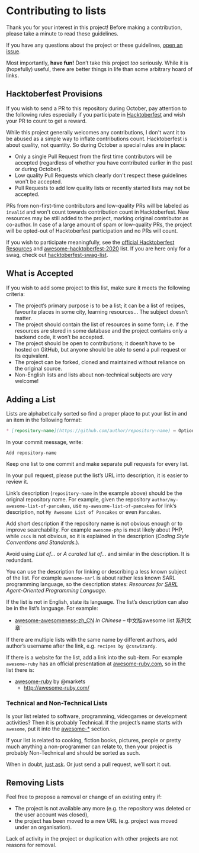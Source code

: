 # Contributing to lists

Thank you for your interest in this project! Before making a contribution, please take a minute to read these guidelines.

If you have any questions about the project or these guidelines, [open an issue](https://github.com/jnv/lists/issues).

Most importantly, **have fun!** Don’t take this project _too_ seriously. While it is (hopefully) useful, there are better things in life than some arbitrary hoard of links.

## Hacktoberfest Provisions

If you wish to send a PR to this repository during October, pay attention to the following rules especially if you participate in [Hacktoberfest](https://hacktoberfest.digitalocean.com) and wish your PR to count to get a reward.

While this project generally welcomes any contributions, I don't want it to be abused as a simple way to inflate contributions count. Hacktoberfest is about quality, not quantity. So during October a special rules are in place:

- Only a single Pull Request from the first time contributors will be accepted (regardless of whether you have contributed earlier in the past or during October).
- Low quality Pull Requests which clearly don't respect these guidelines won't be accepted.
- Pull Requests to add low quality lists or recently started lists may not be accepted.

PRs from non-first-time contributors and low-quality PRs will be labeled as `invalid` and won't count towards contribution count in Hacktoberfest. New resources may be still added to the project, marking original contributor as co-author. In case of a large amount of spam or low-quality PRs, the project will be opted-out of Hacktoberfest participation and no PRs will count.

If you wish to participate meaningfully, see the [official Hacktoberfest Resources](https://hacktoberfest.digitalocean.com/details) and [awesome-hacktoberfest-2020](https://github.com/Piyushhbhutoria/awesome-hacktoberfest-2020) list. If you are here only for a swag, check out [hacktoberfest-swag-list](https://github.com/crweiner/hacktoberfest-swag-list).

## What is Accepted

If you wish to add some project to this list, make sure it meets the following criteria:

* The project’s primary purpose is to be a list; it can be a list of recipes, favourite places in some city, learning resources…  The subject doesn’t matter.
* The project should contain the list of resources in some form; i.e. if the resources are stored in some database and the project contains only a backend code, it won’t be accepted.
* The project should be open to contributions; it doesn’t have to be hosted on GitHub, but anyone should be able to send a pull request or its equivalent.
* The project can be forked, cloned and maintained without reliance on the original source.
* Non-English lists and lists about non-technical subjects are very welcome!

## Adding a List

Lists are alphabetically sorted so find a proper place to put your list in and an item in the following format:

```md
* [repository-name](https://github.com/author/repository-name) – Optional short description.
```

In your commit message, write:

```
Add repository-name
```

Keep one list to one commit and make separate pull requests for every list.

In your pull request, please put the list’s URL into description, it is easier to review it.

Link’s description (`repository-name` in the example above) should be the original repository name. For example, given the repository `author/my-awesome-list-of-pancakes`, use `my-awesome-list-of-pancakes` for link’s description, not `My Awesome List of Pancakes` or even `Pancakes`.

Add short description if the repository name is not obvious enough or to improve searchability. For example `awesome-php` is most likely about PHP, while `cscs` is not obvious, so it is explained in the description (_Coding Style Conventions and Standards._).

Avoid using _List of…_ or _A curated list of…_ and similar in the description. It is redundant.

You can use the description for linking or describing a less known subject of the list. For example `awesome-sarl` is about rather less known SARL programming language, so the description states: _Resources for [SARL](http://www.sarl.io/) Agent-Oriented Programming Language._

If the list is not in English, state its language. The list’s description can also be in the list’s language. For example:

* [awesome-awesomeness-zh_CN](https://github.com/justjavac/awesome-awesomeness-zh_CN) _In Chinese_ – 中文版awesome list 系列文章`

If there are multiple lists with the same name by different authors, add author’s username after the link, e.g. `recipes by @csswizardy`.

If there is a website for the list, add a link into the sub-item. For example `awesome-ruby` has an official presentation at [awesome-ruby.com](http://awesome-ruby.com/), so in the list there is:

* [awesome-ruby](https://github.com/markets/awesome-ruby) by @markets
  - http://awesome-ruby.com/

### Technical and Non-Technical Lists

Is your list related to software, programming, videogames or development activities? Then it is probably Technical. If the project’s name starts with `awesome`, put it into the [awesome-*](https://github.com/jnv/lists#awesome-) section.

If your list is related to cooking, fiction books, pictures, people or pretty much anything a non-programmer can relate to, then your project is probably Non-Technical and should be sorted as such.

When in doubt, [just ask](https://github.com/jnv/lists/issues). Or just send a pull request, we’ll sort it out.

## Removing Lists

Feel free to propose a removal or change of an existing entry if:

* The project is not available any more (e.g. the repository was deleted or the user account was closed),
* the project has been moved to a new URL (e.g. project was moved under an organisation).

Lack of activity in the project or duplication with other projects are not reasons for removal.

